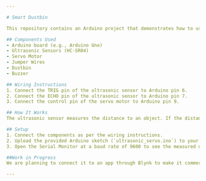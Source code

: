 ```yaml
---

# Smart Dustbin

This repository contains an Arduino project that demonstrates how to use IOT components to build a smart dustbin.

## Components Used
- Arduino board (e.g., Arduino Uno)
- Ultrasonic Sensors (HC-SR04)
- Servo Motor
- Jumper Wires
- Dustbin
- Buzzer

## Wiring Instructions
1. Connect the TRIG pin of the ultrasonic sensor to Arduino pin 6.
2. Connect the ECHO pin of the ultrasonic sensor to Arduino pin 7.
3. Connect the control pin of the servo motor to Arduino pin 9.

## How It Works
The ultrasonic sensor measures the distance to an object. If the distance is less than the threshold (50 centimeters in this example), the servo motor rotates to 90 degrees. Otherwise, the servo motor rotates to 0 degrees. The measured distance is printed to the Serial Monitor.

## Setup
1. Connect the components as per the wiring instructions.
2. Upload the provided Arduino sketch (`ultrasonic_servo.ino`) to your Arduino board.
3. Open the Serial Monitor at a baud rate of 9600 to see the measured distance.

##Work in Progress
We are planning to connect it to an app through Blynk to make it commercially viable for large enterprises to centralize their waste management.

---
```



